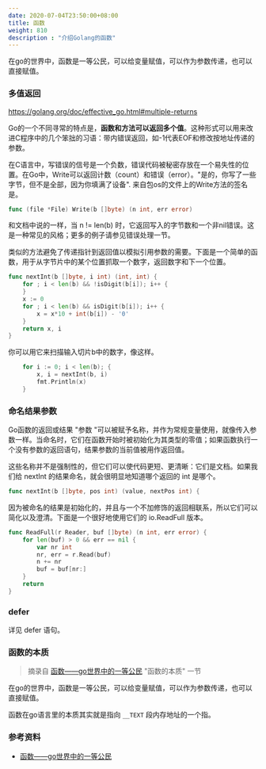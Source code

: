 ```yaml
---
date: 2020-07-04T23:50:00+08:00
title: 函数
weight: 810
description : "介绍Golang的函数"
---
```




在go的世界中，函数是一等公民，可以给变量赋值，可以作为参数传递，也可以直接赋值。

### 多值返回

https://golang.org/doc/effective_go.html#multiple-returns

Go的一个不同寻常的特点是，**函数和方法可以返回多个值**。这种形式可以用来改进C程序中的几个笨拙的习语：带内错误返回，如-1代表EOF和修改按地址传递的参数。

在C语言中，写错误的信号是一个负数，错误代码被秘密存放在一个易失性的位置。在Go中，Write可以返回计数（count）和错误（error）。"是的，你写了一些字节，但不是全部，因为你填满了设备". 来自包os的文件上的Write方法的签名是。

```go
func (file *File) Write(b []byte) (n int, err error)
```

和文档中说的一样，当 n != len(b) 时，它返回写入的字节数和一个非nil错误。这是一种常见的风格；更多的例子请参见错误处理一节。

类似的方法避免了传递指针到返回值以模拟引用参数的需要。下面是一个简单的函数，用于从字节片中的某个位置抓取一个数字，返回数字和下一个位置。

```go
func nextInt(b []byte, i int) (int, int) {
    for ; i < len(b) && !isDigit(b[i]); i++ {
    }
    x := 0
    for ; i < len(b) && isDigit(b[i]); i++ {
        x = x*10 + int(b[i]) - '0'
    }
    return x, i
}
```

你可以用它来扫描输入切片b中的数字，像这样。

```go
    for i := 0; i < len(b); {
        x, i = nextInt(b, i)
        fmt.Println(x)
    }
```


### 命名结果参数

Go函数的返回或结果 "参数 "可以被赋予名称，并作为常规变量使用，就像传入参数一样。当命名时，它们在函数开始时被初始化为其类型的零值；如果函数执行一个没有参数的返回语句，结果参数的当前值被用作返回值。

这些名称并不是强制性的，但它们可以使代码更短、更清晰：它们是文档。如果我们给 nextInt 的结果命名，就会很明显地知道哪个返回的 int 是哪个。

```go
func nextInt(b []byte, pos int) (value, nextPos int) {
```

因为被命名的结果是初始化的，并且与一个不加修饰的返回相联系，所以它们可以简化以及澄清。下面是一个很好地使用它们的 io.ReadFull 版本。

```go
func ReadFull(r Reader, buf []byte) (n int, err error) {
    for len(buf) > 0 && err == nil {
        var nr int
        nr, err = r.Read(buf)
        n += nr
        buf = buf[nr:]
    }
    return
}
```

### defer

详见 defer 语句。

### 函数的本质

>  摘录自 [函数——go世界中的一等公民](https://segmentfault.com/a/1190000023340324) "函数的本质" 一节

在go的世界中，函数是一等公民，可以给变量赋值，可以作为参数传递，也可以直接赋值。

函数在go语言里的本质其实就是指向 `__TEXT` 段内存地址的一个指。

### 参考资料

- [函数——go世界中的一等公民](https://segmentfault.com/a/1190000023340324)